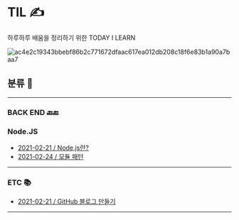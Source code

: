# TIL &#9997;

하루하루 배움을 정리하기 위한 TODAY I LEARN

![ac4e2c19343bbebf86b2c771672dfaac617ea012db208c18f6e83b1a90a7baa7](https://user-images.githubusercontent.com/48741014/108630472-58518f80-74a8-11eb-8033-861a2648b212.png)

## 분류 &#127915;
----
### BACK END &#128281;&#128282;

### Node.JS
- [2021-02-21 / Node.js란?](https://github.com/vivalahm/TIL/blob/c85884b5017dc90d5bd05e99bff52200eb2543df/BACK_END/Node.JS/2021-02-21Node.JS_1.md)
- [2021-02-24 / 모듈 패턴](https://github.com/vivalahm/TIL/blob/main/BACK_END/Node.JS/2021-02-24Node.JS_2.md)

----
### ETC &#128218;
- [2021-02-21 / GitHub 블로그 만들기](https://github.com/vivalahm/TIL/blob/main/ETC/2021-02-21-GITBLOG.md)
----
